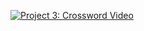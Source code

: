 


[![Project 3: Crossword Video](http://img.youtube.com/vi/kZetNqO3CZg/0.jpg)](https://youtu.be/kZetNqO3CZg)
